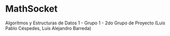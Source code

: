 # MathSocket
Algoritmos y Estructuras de Datos 1 - Grupo 1 - 2do Grupo de Proyecto (Luis Pablo Céspedes, Luis Alejandro Barreda)
